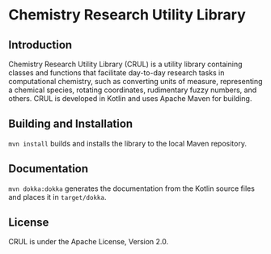 # Chemistry Research Utility Library

## Introduction

Chemistry Research Utility Library (CRUL) is a utility library containing
classes and functions that facilitate day-to-day research tasks in
computational chemistry, such as converting units of measure, representing a
chemical species, rotating coordinates, rudimentary fuzzy numbers, and others.
CRUL is developed in Kotlin and uses Apache Maven for building.


## Building and Installation

`mvn install` builds and installs the library to the local Maven repository.


## Documentation

`mvn dokka:dokka` generates the documentation from the Kotlin source files and
places it in `target/dokka`.

## License

CRUL is under the Apache License, Version 2.0.
